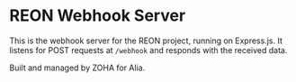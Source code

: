
# REON Webhook Server

This is the webhook server for the REON project, running on Express.js.
It listens for POST requests at `/webhook` and responds with the received data.

Built and managed by ZOHA for Alia.
